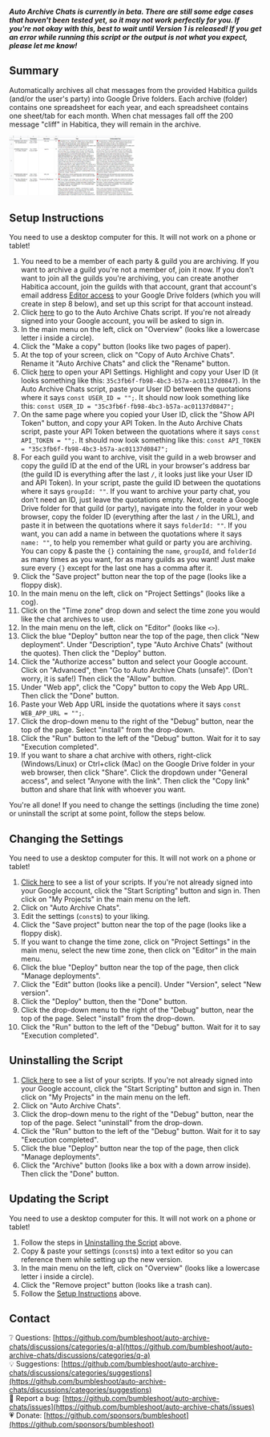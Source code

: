 ***Auto Archive Chats is currently in beta. There are still some edge cases that haven't been tested yet, so it may not work perfectly for you. If you're not okay with this, best to wait until Version 1 is released! If you get an error while running this script or the output is not what you expect, please let me know!***

## Summary
Automatically archives all chat messages from the provided Habitica guilds (and/or the user's party) into Google Drive folders. Each archive (folder) contains one spreadsheet for each year, and each spreadsheet contains one sheet/tab for each month. When chat messages fall off the 200 message "cliff" in Habitica, they will remain in the archive.

[<img title="Chat archive spreadsheet" src="https://github.com/bumbleshoot/auto-archive-chats/blob/main/auto-archive-chats.png?raw=true" width="250">](https://github.com/bumbleshoot/auto-archive-chats/blob/main/auto-archive-chats.png?raw=true)

## Setup Instructions
You need to use a desktop computer for this. It will not work on a phone or tablet!
1. You need to be a member of each party & guild you are archiving. If you want to archive a guild you're not a member of, join it now. If you don't want to join all the guilds you're archiving, you can create another Habitica account, join the guilds with that account, grant that account's email address [Editor access](https://support.google.com/drive/answer/7166529?hl=en&co=GENIE.Platform%3DDesktop) to your Google Drive folders (which you will create in step 8 below), and set up this script for that account instead.
2. Click [here](https://script.google.com/d/1rs7BWH1-uqupqDWplDRE-cPNeFuo6S1J-Iibwod00aBjmxhwpL1TwlHV/edit?usp=sharing) to go to the Auto Archive Chats script. If you're not already signed into your Google account, you will be asked to sign in.
3. In the main menu on the left, click on "Overview" (looks like a lowercase letter i inside a circle).
4. Click the "Make a copy" button (looks like two pages of paper).
5. At the top of your screen, click on "Copy of Auto Archive Chats". Rename it "Auto Archive Chats" and click the "Rename" button.
6. Click [here](https://habitica.com/user/settings/api) to open your API Settings. Highlight and copy your User ID (it looks something like this: `35c3fb6f-fb98-4bc3-b57a-ac01137d0847`). In the Auto Archive Chats script, paste your User ID between the quotations where it says `const USER_ID = "";`. It should now look something like this: `const USER_ID = "35c3fb6f-fb98-4bc3-b57a-ac01137d0847";`
7. On the same page where you copied your User ID, click the "Show API Token" button, and copy your API Token. In the Auto Archive Chats script, paste your API Token between the quotations where it says `const API_TOKEN = "";`. It should now look something like this: `const API_TOKEN = "35c3fb6f-fb98-4bc3-b57a-ac01137d0847";`
8. For each guild you want to archive, visit the guild in a web browser and copy the guild ID at the end of the URL in your browser's address bar (the guild ID is everything after the last `/`, it looks just like your User ID and API Token). In your script, paste the guild ID between the quotations where it says `groupId: ""`. If you want to archive your party chat, you don't need an ID, just leave the quotations empty. Next, create a Google Drive folder for that guild (or party), navigate into the folder in your web browser, copy the folder ID (everything after the last `/` in the URL), and paste it in between the quotations where it says `folderId: ""`. If you want, you can add a name in between the quotations where it says `name: ""`, to help you remember what guild or party you are archiving. You can copy & paste the `{}` containing the `name`, `groupId`, and `folderId` as many times as you want, for as many guilds as you want! Just make sure every `{}` except for the last one has a comma after it.
9. Click the "Save project" button near the top of the page (looks like a floppy disk).
10. In the main menu on the left, click on "Project Settings" (looks like a cog).
11. Click on the "Time zone" drop down and select the time zone you would like the chat archives to use.
12. In the main menu on the left, click on "Editor" (looks like `<>`).
13. Click the blue "Deploy" button near the top of the page, then click "New deployment". Under "Description", type "Auto Archive Chats" (without the quotes). Then click the "Deploy" button.
14. Click the "Authorize access" button and select your Google account. Click on "Advanced", then "Go to Auto Archive Chats (unsafe)". (Don't worry, it is safe!) Then click the "Allow" button.
15. Under "Web app", click the "Copy" button to copy the Web App URL. Then click the "Done" button.
16. Paste your Web App URL inside the quotations where it says `const WEB_APP_URL = "";`.
17. Click the drop-down menu to the right of the "Debug" button, near the top of the page. Select "install" from the drop-down.
18. Click the "Run" button to the left of the "Debug" button. Wait for it to say "Execution completed".
19. If you want to share a chat archive with others, right-click (Windows/Linux) or Ctrl+click (Mac) on the Google Drive folder in your web browser, then click "Share". Click the dropdown under "General access", and select "Anyone with the link". Then click the "Copy link" button and share that link with whoever you want.

You're all done! If you need to change the settings (including the time zone) or uninstall the script at some point, follow the steps below.

## Changing the Settings
You need to use a desktop computer for this. It will not work on a phone or tablet!
1. [Click here](https://script.google.com/home) to see a list of your scripts. If you're not already signed into your Google account, click the "Start Scripting" button and sign in. Then click on "My Projects" in the main menu on the left.
2. Click on "Auto Archive Chats".
3. Edit the settings (`const`s) to your liking.
4. Click the "Save project" button near the top of the page (looks like a floppy disk).
5. If you want to change the time zone, click on "Project Settings" in the main menu, select the new time zone, then click on "Editor" in the main menu.
6. Click the blue "Deploy" button near the top of the page, then click "Manage deployments".
7. Click the "Edit" button (looks like a pencil). Under "Version", select "New version".
8. Click the "Deploy" button, then the "Done" button.
9. Click the drop-down menu to the right of the "Debug" button, near the top of the page. Select "install" from the drop-down.
10. Click the "Run" button to the left of the "Debug" button. Wait for it to say "Execution completed".

## Uninstalling the Script
1. [Click here](https://script.google.com/home) to see a list of your scripts. If you're not already signed into your Google account, click the "Start Scripting" button and sign in. Then click on "My Projects" in the main menu on the left.
2. Click on "Auto Archive Chats".
3. Click the drop-down menu to the right of the "Debug" button, near the top of the page. Select "uninstall" from the drop-down.
4. Click the "Run" button to the left of the "Debug" button. Wait for it to say "Execution completed".
5. Click the blue "Deploy" button near the top of the page, then click "Manage deployments".
6. Click the "Archive" button (looks like a box with a down arrow inside). Then click the "Done" button.

## Updating the Script
You need to use a desktop computer for this. It will not work on a phone or tablet!
1. Follow the steps in [Uninstalling the Script](#uninstalling-the-script) above.
2. Copy & paste your settings (`const`s) into a text editor so you can reference them while setting up the new version.
3. In the main menu on the left, click on "Overview" (looks like a lowercase letter i inside a circle).
4. Click the "Remove project" button (looks like a trash can).
5. Follow the [Setup Instructions](#setup-instructions) above.

## Contact
❔ Questions: [https://github.com/bumbleshoot/auto-archive-chats/discussions/categories/q-a](https://github.com/bumbleshoot/auto-archive-chats/discussions/categories/q-a)  
💡 Suggestions: [https://github.com/bumbleshoot/auto-archive-chats/discussions/categories/suggestions](https://github.com/bumbleshoot/auto-archive-chats/discussions/categories/suggestions)  
🐞 Report a bug: [https://github.com/bumbleshoot/auto-archive-chats/issues](https://github.com/bumbleshoot/auto-archive-chats/issues)  
💗 Donate: [https://github.com/sponsors/bumbleshoot](https://github.com/sponsors/bumbleshoot)